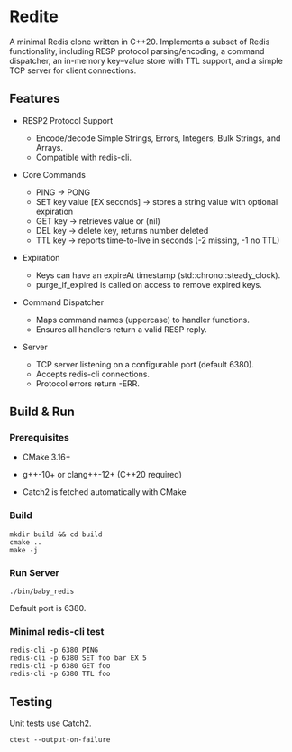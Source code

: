 # Redite

A minimal Redis clone written in C++20.
Implements a subset of Redis functionality, including RESP protocol parsing/encoding, a command dispatcher, an in-memory key–value store with TTL support, and a simple TCP server for client connections.

## Features

- RESP2 Protocol Support

  - Encode/decode Simple Strings, Errors, Integers, Bulk Strings, and Arrays.
  - Compatible with redis-cli.

- Core Commands

  - PING → PONG
  - SET key value [EX seconds] → stores a string value with optional expiration
  - GET key → retrieves value or (nil)
  - DEL key → delete key, returns number deleted
  - TTL key → reports time-to-live in seconds (-2 missing, -1 no TTL)

- Expiration

  - Keys can have an expireAt timestamp (std::chrono::steady_clock).
  - purge_if_expired is called on access to remove expired keys.

- Command Dispatcher

  - Maps command names (uppercase) to handler functions.
  - Ensures all handlers return a valid RESP reply.

- Server

  - TCP server listening on a configurable port (default 6380).
  - Accepts redis-cli connections.
  - Protocol errors return -ERR.
 
## Build & Run
### Prerequisites

- CMake 3.16+

- g++-10+ or clang++-12+ (C++20 required)

- Catch2 is fetched automatically with CMake

### Build
```
mkdir build && cd build
cmake ..
make -j
```

### Run Server
```
./bin/baby_redis
```

Default port is 6380.

### Minimal redis-cli test
```
redis-cli -p 6380 PING
redis-cli -p 6380 SET foo bar EX 5
redis-cli -p 6380 GET foo
redis-cli -p 6380 TTL foo
```

## Testing

Unit tests use Catch2.
```
ctest --output-on-failure
```
